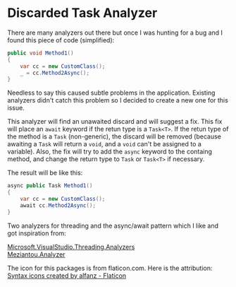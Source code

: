 # Discarded Task Analyzer

There are many analyzers out there but once I was hunting for a bug and I found this piece of code (simplified):

```c#
public void Method1()
{
    var cc = new CustomClass();
    _ = cc.Method2Async();
}
```

Needless to say this caused subtle problems in the application. Existing analyzers didn't catch this problem so I decided to create a new one for this issue.

This analyzer will find an unawaited discard and will suggest a fix. This fix will place an `await` keyword if the retun type is a `Task<T>`. If the retun type of the method is a `Task` (non-generic), the discard will be removed (because awaiting a `Task` will return a `void`, and a `void` can't be assigned to a variable).
Also, the fix will try to add the `async` keyword to the containg method, and change the return type to `Task` or `Task<T>` if necessary.

The result will be like this:

```c#
async public Task Method1()
{
    var cc = new CustomClass();
    await cc.Method2Async();
}
```

Two analyzers for threading and the async/await pattern which I like and got inspiration from:

[Microsoft.VisualStudio.Threading.Analyzers](https://www.nuget.org/packages/Microsoft.VisualStudio.Threading.Analyzers/)  
[Meziantou.Analyzer](https://www.nuget.org/packages/Meziantou.Analyzer)

The icon for this packages is from flaticon.com. Here is the attribution:
[Syntax icons created by alfanz - Flaticon](https://www.flaticon.com/free-icons/syntax "syntax icons")
